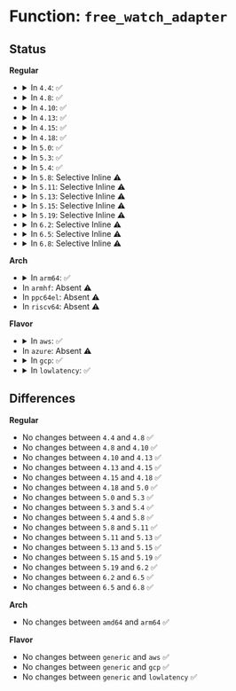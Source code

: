 # Function: <code>free_watch_adapter</code>

## Status
<b>Regular</b>
<ul>
<li>
<details>
<summary>In <code>4.4</code>: ✅</summary>

```c
void free_watch_adapter(struct watch_adapter *watch);
```

**Collision:** Unique Static

**Inline:** No

**Transformation:** False

**Instances:**

```
In drivers/xen/xenbus/xenbus_dev_frontend.c (ffffffff814cff40)
Location: drivers/xen/xenbus/xenbus_dev_frontend.c:227
Inline: False
Direct callers:
  - drivers/xen/xenbus/xenbus_dev_frontend.c:xenbus_file_release
  - drivers/xen/xenbus/xenbus_dev_frontend.c:xenbus_file_write
  - drivers/xen/xenbus/xenbus_dev_frontend.c:xenbus_file_write
  - drivers/xen/xenbus/xenbus_dev_frontend.c:xenbus_file_write
```
**Symbols:**

```
ffffffff814cff40-ffffffff814cff6a: free_watch_adapter (STB_LOCAL)
```
</details>
</li>
<li>
<details>
<summary>In <code>4.8</code>: ✅</summary>

```c
void free_watch_adapter(struct watch_adapter *watch);
```

**Collision:** Unique Static

**Inline:** No

**Transformation:** False

**Instances:**

```
In drivers/xen/xenbus/xenbus_dev_frontend.c (ffffffff81520b60)
Location: drivers/xen/xenbus/xenbus_dev_frontend.c:227
Inline: False
Direct callers:
  - drivers/xen/xenbus/xenbus_dev_frontend.c:xenbus_file_release
  - drivers/xen/xenbus/xenbus_dev_frontend.c:xenbus_file_write
  - drivers/xen/xenbus/xenbus_dev_frontend.c:xenbus_file_write
  - drivers/xen/xenbus/xenbus_dev_frontend.c:xenbus_file_write
```
**Symbols:**

```
ffffffff81520b60-ffffffff81520b8a: free_watch_adapter (STB_LOCAL)
```
</details>
</li>
<li>
<details>
<summary>In <code>4.10</code>: ✅</summary>

```c
void free_watch_adapter(struct watch_adapter *watch);
```

**Collision:** Unique Static

**Inline:** No

**Transformation:** False

**Instances:**

```
In drivers/xen/xenbus/xenbus_dev_frontend.c (ffffffff8154cfe0)
Location: drivers/xen/xenbus/xenbus_dev_frontend.c:227
Inline: False
Direct callers:
  - drivers/xen/xenbus/xenbus_dev_frontend.c:xenbus_file_release
  - drivers/xen/xenbus/xenbus_dev_frontend.c:xenbus_file_write
  - drivers/xen/xenbus/xenbus_dev_frontend.c:xenbus_file_write
  - drivers/xen/xenbus/xenbus_dev_frontend.c:xenbus_file_write
```
**Symbols:**

```
ffffffff8154cfe0-ffffffff8154d00a: free_watch_adapter (STB_LOCAL)
```
</details>
</li>
<li>
<details>
<summary>In <code>4.13</code>: ✅</summary>

```c
void free_watch_adapter(struct watch_adapter *watch);
```

**Collision:** Unique Static

**Inline:** No

**Transformation:** False

**Instances:**

```
In drivers/xen/xenbus/xenbus_dev_frontend.c (ffffffff81561370)
Location: drivers/xen/xenbus/xenbus_dev_frontend.c:227
Inline: False
Direct callers:
  - drivers/xen/xenbus/xenbus_dev_frontend.c:xenbus_file_write
  - drivers/xen/xenbus/xenbus_dev_frontend.c:xenbus_file_write
  - drivers/xen/xenbus/xenbus_dev_frontend.c:xenbus_file_write
  - drivers/xen/xenbus/xenbus_dev_frontend.c:xenbus_file_free
```
**Symbols:**

```
ffffffff81561370-ffffffff8156139a: free_watch_adapter (STB_LOCAL)
```
</details>
</li>
<li>
<details>
<summary>In <code>4.15</code>: ✅</summary>

```c
void free_watch_adapter(struct watch_adapter *watch);
```

**Collision:** Unique Static

**Inline:** No

**Transformation:** False

**Instances:**

```
In drivers/xen/xenbus/xenbus_dev_frontend.c (ffffffff815c5660)
Location: drivers/xen/xenbus/xenbus_dev_frontend.c:227
Inline: False
Direct callers:
  - drivers/xen/xenbus/xenbus_dev_frontend.c:xenbus_file_write
  - drivers/xen/xenbus/xenbus_dev_frontend.c:xenbus_file_write
  - drivers/xen/xenbus/xenbus_dev_frontend.c:xenbus_file_write
  - drivers/xen/xenbus/xenbus_dev_frontend.c:xenbus_file_free
```
**Symbols:**

```
ffffffff815c5660-ffffffff815c568a: free_watch_adapter (STB_LOCAL)
```
</details>
</li>
<li>
<details>
<summary>In <code>4.18</code>: ✅</summary>

```c
void free_watch_adapter(struct watch_adapter *watch);
```

**Collision:** Unique Static

**Inline:** No

**Transformation:** False

**Instances:**

```
In drivers/xen/xenbus/xenbus_dev_frontend.c (ffffffff815fdd50)
Location: drivers/xen/xenbus/xenbus_dev_frontend.c:227
Inline: False
Direct callers:
  - drivers/xen/xenbus/xenbus_dev_frontend.c:xenbus_file_write
  - drivers/xen/xenbus/xenbus_dev_frontend.c:xenbus_file_write
  - drivers/xen/xenbus/xenbus_dev_frontend.c:xenbus_file_write
  - drivers/xen/xenbus/xenbus_dev_frontend.c:xenbus_file_free
```
**Symbols:**

```
ffffffff815fdd50-ffffffff815fdd7a: free_watch_adapter (STB_LOCAL)
```
</details>
</li>
<li>
<details>
<summary>In <code>5.0</code>: ✅</summary>

```c
void free_watch_adapter(struct watch_adapter *watch);
```

**Collision:** Unique Static

**Inline:** No

**Transformation:** False

**Instances:**

```
In drivers/xen/xenbus/xenbus_dev_frontend.c (ffffffff81618e20)
Location: drivers/xen/xenbus/xenbus_dev_frontend.c:227
Inline: False
Direct callers:
  - drivers/xen/xenbus/xenbus_dev_frontend.c:xenbus_file_write
  - drivers/xen/xenbus/xenbus_dev_frontend.c:xenbus_file_write
  - drivers/xen/xenbus/xenbus_dev_frontend.c:xenbus_file_write
  - drivers/xen/xenbus/xenbus_dev_frontend.c:xenbus_file_free
```
**Symbols:**

```
ffffffff81618e20-ffffffff81618e4a: free_watch_adapter (STB_LOCAL)
```
</details>
</li>
<li>
<details>
<summary>In <code>5.3</code>: ✅</summary>

```c
void free_watch_adapter(struct watch_adapter *watch);
```

**Collision:** Unique Static

**Inline:** No

**Transformation:** False

**Instances:**

```
In drivers/xen/xenbus/xenbus_dev_frontend.c (ffffffff8164cb30)
Location: drivers/xen/xenbus/xenbus_dev_frontend.c:230
Inline: False
Direct callers:
  - drivers/xen/xenbus/xenbus_dev_frontend.c:xenbus_file_write
  - drivers/xen/xenbus/xenbus_dev_frontend.c:xenbus_file_write
  - drivers/xen/xenbus/xenbus_dev_frontend.c:xenbus_file_write
  - drivers/xen/xenbus/xenbus_dev_frontend.c:xenbus_file_free
```
**Symbols:**

```
ffffffff8164cb30-ffffffff8164cb5d: free_watch_adapter (STB_LOCAL)
```
</details>
</li>
<li>
<details>
<summary>In <code>5.4</code>: ✅</summary>

```c
void free_watch_adapter(struct watch_adapter *watch);
```

**Collision:** Unique Static

**Inline:** No

**Transformation:** False

**Instances:**

```
In drivers/xen/xenbus/xenbus_dev_frontend.c (ffffffff8166f020)
Location: drivers/xen/xenbus/xenbus_dev_frontend.c:233
Inline: False
Direct callers:
  - drivers/xen/xenbus/xenbus_dev_frontend.c:xenbus_file_write
  - drivers/xen/xenbus/xenbus_dev_frontend.c:xenbus_file_write
  - drivers/xen/xenbus/xenbus_dev_frontend.c:xenbus_file_write
  - drivers/xen/xenbus/xenbus_dev_frontend.c:xenbus_worker
```
**Symbols:**

```
ffffffff8166f020-ffffffff8166f04d: free_watch_adapter (STB_LOCAL)
```
</details>
</li>
<li>
<details>
<summary>In <code>5.8</code>: Selective Inline ⚠️</summary>

```c
void free_watch_adapter(struct watch_adapter *watch);
```

**Collision:** Unique Static

**Inline:** Selective

**Transformation:** False

**Instances:**

```
In drivers/xen/xenbus/xenbus_dev_frontend.c (ffffffff8172008c)
Location: drivers/xen/xenbus/xenbus_dev_frontend.c:233
Inline: True
Inline callers:
  - drivers/xen/xenbus/xenbus_dev_frontend.c:xenbus_write_watch
  - drivers/xen/xenbus/xenbus_dev_frontend.c:xenbus_write_watch
  - drivers/xen/xenbus/xenbus_dev_frontend.c:xenbus_worker
Direct callers:
  - drivers/xen/xenbus/xenbus_dev_frontend.c:xenbus_write_watch
```
**Symbols:**

```
ffffffff8171f3b0-ffffffff8171f3df: free_watch_adapter (STB_LOCAL)
```
</details>
</li>
<li>
<details>
<summary>In <code>5.11</code>: Selective Inline ⚠️</summary>

```c
void free_watch_adapter(struct watch_adapter *watch);
```

**Collision:** Unique Static

**Inline:** Selective

**Transformation:** False

**Instances:**

```
In drivers/xen/xenbus/xenbus_dev_frontend.c (ffffffff8173cfec)
Location: drivers/xen/xenbus/xenbus_dev_frontend.c:233
Inline: True
Inline callers:
  - drivers/xen/xenbus/xenbus_dev_frontend.c:xenbus_write_watch
  - drivers/xen/xenbus/xenbus_dev_frontend.c:xenbus_write_watch
  - drivers/xen/xenbus/xenbus_dev_frontend.c:xenbus_worker
Direct callers:
  - drivers/xen/xenbus/xenbus_dev_frontend.c:xenbus_write_watch
```
**Symbols:**

```
ffffffff8173c310-ffffffff8173c33f: free_watch_adapter (STB_LOCAL)
```
</details>
</li>
<li>
<details>
<summary>In <code>5.13</code>: Selective Inline ⚠️</summary>

```c
void free_watch_adapter(struct watch_adapter *watch);
```

**Collision:** Unique Static

**Inline:** Selective

**Transformation:** False

**Instances:**

```
In drivers/xen/xenbus/xenbus_dev_frontend.c (ffffffff81720b5c)
Location: drivers/xen/xenbus/xenbus_dev_frontend.c:233
Inline: True
Inline callers:
  - drivers/xen/xenbus/xenbus_dev_frontend.c:xenbus_write_watch
  - drivers/xen/xenbus/xenbus_dev_frontend.c:xenbus_write_watch
  - drivers/xen/xenbus/xenbus_dev_frontend.c:xenbus_worker
Direct callers:
  - drivers/xen/xenbus/xenbus_dev_frontend.c:xenbus_write_watch
```
**Symbols:**

```
ffffffff8171fe70-ffffffff8171fe9f: free_watch_adapter (STB_LOCAL)
```
</details>
</li>
<li>
<details>
<summary>In <code>5.15</code>: Selective Inline ⚠️</summary>

```c
void free_watch_adapter(struct watch_adapter *watch);
```

**Collision:** Unique Static

**Inline:** Selective

**Transformation:** False

**Instances:**

```
In drivers/xen/xenbus/xenbus_dev_frontend.c (ffffffff8179f97c)
Location: drivers/xen/xenbus/xenbus_dev_frontend.c:233
Inline: True
Inline callers:
  - drivers/xen/xenbus/xenbus_dev_frontend.c:xenbus_write_watch
  - drivers/xen/xenbus/xenbus_dev_frontend.c:xenbus_write_watch
  - drivers/xen/xenbus/xenbus_dev_frontend.c:xenbus_worker
Direct callers:
  - drivers/xen/xenbus/xenbus_dev_frontend.c:xenbus_write_watch
```
**Symbols:**

```
ffffffff8179ec90-ffffffff8179ecbf: free_watch_adapter (STB_LOCAL)
```
</details>
</li>
<li>
<details>
<summary>In <code>5.19</code>: Selective Inline ⚠️</summary>

```c
void free_watch_adapter(struct watch_adapter *watch);
```

**Collision:** Unique Static

**Inline:** Selective

**Transformation:** False

**Instances:**

```
In drivers/xen/xenbus/xenbus_dev_frontend.c (ffffffff818d9419)
Location: drivers/xen/xenbus/xenbus_dev_frontend.c:233
Inline: True
Inline callers:
  - drivers/xen/xenbus/xenbus_dev_frontend.c:xenbus_write_watch
  - drivers/xen/xenbus/xenbus_dev_frontend.c:xenbus_write_watch
  - drivers/xen/xenbus/xenbus_dev_frontend.c:xenbus_worker
Direct callers:
  - drivers/xen/xenbus/xenbus_dev_frontend.c:xenbus_write_watch
```
**Symbols:**

```
ffffffff818d8680-ffffffff818d86b3: free_watch_adapter (STB_LOCAL)
```
</details>
</li>
<li>
<details>
<summary>In <code>6.2</code>: Selective Inline ⚠️</summary>

```c
void free_watch_adapter(struct watch_adapter *watch);
```

**Collision:** Unique Static

**Inline:** Selective

**Transformation:** False

**Instances:**

```
In drivers/xen/xenbus/xenbus_dev_frontend.c (ffffffff81a2bec9)
Location: drivers/xen/xenbus/xenbus_dev_frontend.c:233
Inline: True
Inline callers:
  - drivers/xen/xenbus/xenbus_dev_frontend.c:xenbus_write_watch
  - drivers/xen/xenbus/xenbus_dev_frontend.c:xenbus_write_watch
  - drivers/xen/xenbus/xenbus_dev_frontend.c:xenbus_worker
Direct callers:
  - drivers/xen/xenbus/xenbus_dev_frontend.c:xenbus_write_watch
```
**Symbols:**

```
ffffffff81a2b030-ffffffff81a2b063: free_watch_adapter (STB_LOCAL)
```
</details>
</li>
<li>
<details>
<summary>In <code>6.5</code>: Selective Inline ⚠️</summary>

```c
void free_watch_adapter(struct watch_adapter *watch);
```

**Collision:** Unique Static

**Inline:** Selective

**Transformation:** False

**Instances:**

```
In drivers/xen/xenbus/xenbus_dev_frontend.c (ffffffff81a75669)
Location: drivers/xen/xenbus/xenbus_dev_frontend.c:233
Inline: True
Inline callers:
  - drivers/xen/xenbus/xenbus_dev_frontend.c:xenbus_write_watch
  - drivers/xen/xenbus/xenbus_dev_frontend.c:xenbus_write_watch
  - drivers/xen/xenbus/xenbus_dev_frontend.c:xenbus_worker
Direct callers:
  - drivers/xen/xenbus/xenbus_dev_frontend.c:xenbus_write_watch
```
**Symbols:**

```
ffffffff81a747e0-ffffffff81a74813: free_watch_adapter (STB_LOCAL)
```
</details>
</li>
<li>
<details>
<summary>In <code>6.8</code>: Selective Inline ⚠️</summary>

```c
void free_watch_adapter(struct watch_adapter *watch);
```

**Collision:** Unique Static

**Inline:** Selective

**Transformation:** False

**Instances:**

```
In drivers/xen/xenbus/xenbus_dev_frontend.c (ffffffff81ac7829)
Location: drivers/xen/xenbus/xenbus_dev_frontend.c:233
Inline: True
Inline callers:
  - drivers/xen/xenbus/xenbus_dev_frontend.c:xenbus_write_watch
  - drivers/xen/xenbus/xenbus_dev_frontend.c:xenbus_write_watch
  - drivers/xen/xenbus/xenbus_dev_frontend.c:xenbus_worker
Direct callers:
  - drivers/xen/xenbus/xenbus_dev_frontend.c:xenbus_write_watch
```
**Symbols:**

```
ffffffff81ac6940-ffffffff81ac6973: free_watch_adapter (STB_LOCAL)
```
</details>
</li>
</ul>
<b>Arch</b>
<ul>
<li>
<details>
<summary>In <code>arm64</code>: ✅</summary>

```c
void free_watch_adapter(struct watch_adapter *watch);
```

**Collision:** Unique Static

**Inline:** No

**Transformation:** False

**Instances:**

```
In drivers/xen/xenbus/xenbus_dev_frontend.c (ffff800010839de0)
Location: drivers/xen/xenbus/xenbus_dev_frontend.c:233
Inline: False
Direct callers:
  - drivers/xen/xenbus/xenbus_dev_frontend.c:xenbus_file_write
  - drivers/xen/xenbus/xenbus_dev_frontend.c:xenbus_file_write
  - drivers/xen/xenbus/xenbus_dev_frontend.c:xenbus_file_write
  - drivers/xen/xenbus/xenbus_dev_frontend.c:xenbus_worker
```
**Symbols:**

```
ffff800010839de0-ffff800010839e1c: free_watch_adapter (STB_LOCAL)
```
</details>
</li>
<li>
In <code>armhf</code>: Absent ⚠️
</li>
<li>
In <code>ppc64el</code>: Absent ⚠️
</li>
<li>
In <code>riscv64</code>: Absent ⚠️
</li>
</ul>
<b>Flavor</b>
<ul>
<li>
<details>
<summary>In <code>aws</code>: ✅</summary>

```c
void free_watch_adapter(struct watch_adapter *watch);
```

**Collision:** Unique Static

**Inline:** No

**Transformation:** False

**Instances:**

```
In drivers/xen/xenbus/xenbus_dev_frontend.c (ffffffff816350e0)
Location: drivers/xen/xenbus/xenbus_dev_frontend.c:233
Inline: False
Direct callers:
  - drivers/xen/xenbus/xenbus_dev_frontend.c:xenbus_file_write
  - drivers/xen/xenbus/xenbus_dev_frontend.c:xenbus_file_write
  - drivers/xen/xenbus/xenbus_dev_frontend.c:xenbus_file_write
  - drivers/xen/xenbus/xenbus_dev_frontend.c:xenbus_worker
```
**Symbols:**

```
ffffffff816350e0-ffffffff8163510d: free_watch_adapter (STB_LOCAL)
```
</details>
</li>
<li>
In <code>azure</code>: Absent ⚠️
</li>
<li>
<details>
<summary>In <code>gcp</code>: ✅</summary>

```c
void free_watch_adapter(struct watch_adapter *watch);
```

**Collision:** Unique Static

**Inline:** No

**Transformation:** False

**Instances:**

```
In drivers/xen/xenbus/xenbus_dev_frontend.c (ffffffff81662e60)
Location: drivers/xen/xenbus/xenbus_dev_frontend.c:233
Inline: False
Direct callers:
  - drivers/xen/xenbus/xenbus_dev_frontend.c:xenbus_file_write
  - drivers/xen/xenbus/xenbus_dev_frontend.c:xenbus_file_write
  - drivers/xen/xenbus/xenbus_dev_frontend.c:xenbus_file_write
  - drivers/xen/xenbus/xenbus_dev_frontend.c:xenbus_worker
```
**Symbols:**

```
ffffffff81662e60-ffffffff81662e8d: free_watch_adapter (STB_LOCAL)
```
</details>
</li>
<li>
<details>
<summary>In <code>lowlatency</code>: ✅</summary>

```c
void free_watch_adapter(struct watch_adapter *watch);
```

**Collision:** Unique Static

**Inline:** No

**Transformation:** False

**Instances:**

```
In drivers/xen/xenbus/xenbus_dev_frontend.c (ffffffff8167d430)
Location: drivers/xen/xenbus/xenbus_dev_frontend.c:233
Inline: False
Direct callers:
  - drivers/xen/xenbus/xenbus_dev_frontend.c:xenbus_file_write
  - drivers/xen/xenbus/xenbus_dev_frontend.c:xenbus_file_write
  - drivers/xen/xenbus/xenbus_dev_frontend.c:xenbus_file_write
  - drivers/xen/xenbus/xenbus_dev_frontend.c:xenbus_worker
```
**Symbols:**

```
ffffffff8167d430-ffffffff8167d45d: free_watch_adapter (STB_LOCAL)
```
</details>
</li>
</ul>

## Differences
<b>Regular</b>
<ul>
<li>
No changes between <code>4.4</code> and <code>4.8</code> ✅
</li>
<li>
No changes between <code>4.8</code> and <code>4.10</code> ✅
</li>
<li>
No changes between <code>4.10</code> and <code>4.13</code> ✅
</li>
<li>
No changes between <code>4.13</code> and <code>4.15</code> ✅
</li>
<li>
No changes between <code>4.15</code> and <code>4.18</code> ✅
</li>
<li>
No changes between <code>4.18</code> and <code>5.0</code> ✅
</li>
<li>
No changes between <code>5.0</code> and <code>5.3</code> ✅
</li>
<li>
No changes between <code>5.3</code> and <code>5.4</code> ✅
</li>
<li>
No changes between <code>5.4</code> and <code>5.8</code> ✅
</li>
<li>
No changes between <code>5.8</code> and <code>5.11</code> ✅
</li>
<li>
No changes between <code>5.11</code> and <code>5.13</code> ✅
</li>
<li>
No changes between <code>5.13</code> and <code>5.15</code> ✅
</li>
<li>
No changes between <code>5.15</code> and <code>5.19</code> ✅
</li>
<li>
No changes between <code>5.19</code> and <code>6.2</code> ✅
</li>
<li>
No changes between <code>6.2</code> and <code>6.5</code> ✅
</li>
<li>
No changes between <code>6.5</code> and <code>6.8</code> ✅
</li>
</ul>
<b>Arch</b>
<ul>
<li>
No changes between <code>amd64</code> and <code>arm64</code> ✅
</li>
</ul>
<b>Flavor</b>
<ul>
<li>
No changes between <code>generic</code> and <code>aws</code> ✅
</li>
<li>
No changes between <code>generic</code> and <code>gcp</code> ✅
</li>
<li>
No changes between <code>generic</code> and <code>lowlatency</code> ✅
</li>
</ul>

